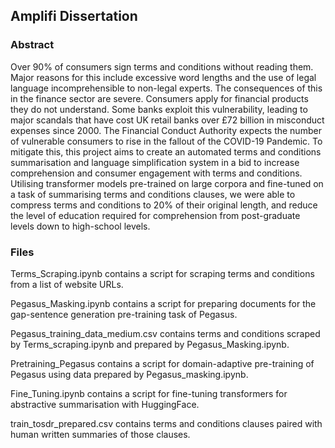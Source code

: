 ## Amplifi Dissertation

### Abstract

Over 90% of consumers sign terms and conditions without reading them.  Major reasons for this include excessive word lengths and the use of legal language incomprehensible to non-legal experts. The consequences of this in the finance sector are severe.  Consumers apply for financial products they do not understand.  Some banks exploit this vulnerability, leading to major scandals that have cost UK retail banks over £72 billion in misconduct expenses since 2000. The Financial Conduct Authority expects the number of vulnerable consumers to rise in the fallout of the COVID-19 Pandemic.  To mitigate this,  this project aims to create an automated terms and conditions summarisation and language simplification system in a bid to increase comprehension and consumer engagement with terms and conditions. Utilising transformer models pre-trained on large corpora and fine-tuned on a task of summarising terms and conditions clauses, we were able to compress terms and conditions to 20% of their original length, and reduce the level of education required for comprehension from post-graduate levels down to high-school levels.

### Files

Terms_Scraping.ipynb contains a script for scraping terms and conditions from a list of website URLs.

Pegasus_Masking.ipynb contains a script for preparing documents for the gap-sentence generation pre-training task of Pegasus.

Pegasus_training_data_medium.csv contains terms and conditions scraped by Terms_scraping.ipynb and prepared by Pegasus_Masking.ipynb.

Pretraining_Pegasus contains a script for domain-adaptive pre-training of Pegasus using data prepared by Pegasus_masking.ipynb.

Fine_Tuning.ipynb contains a script for fine-tuning transformers for abstractive summarisation with HuggingFace.

train_tosdr_prepared.csv contains terms and conditions clauses paired with human written summaries of those clauses.

